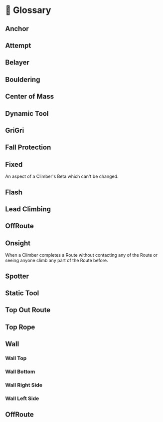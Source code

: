 # 📖 Glossary

## Anchor

## Attempt

## Belayer

## Bouldering

## Center of Mass

## Dynamic Tool

## GriGri

## Fall Protection

## Fixed

An aspect of a Climber's Beta which can't be changed.

## Flash

## Lead Climbing

## OffRoute

## Onsight

When a Climber completes a <route>Route</route> without contacting any of the <route>Route</route> or seeing anyone climb any part of the <route>Route</route> before.

## Spotter

## Static Tool

## Top Out <route>Route</route> 

## Top Rope

## Wall

### Wall Top

### Wall Bottom

### Wall Right Side

### Wall Left Side

## OffRoute
